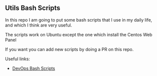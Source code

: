 ## Utils Bash Scripts

In this repo I am going to put some bash scripts that I use in my daily life, and which I think are very useful.

The scripts work on Ubuntu except the one which install the Centos Web Panel

If you want you can add new scripts by doing a PR on this repo.

Useful links:

- [DevOps Bash Scripts](https://github.com/HariSekhon/DevOps-Bash-tools)